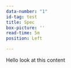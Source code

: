```yaml
---
data-number: "1"
id-tag: test
title: Spec
box-picture: ''
read-time: 5m
position: Left

---
```

Hello look at this content